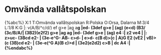 # Omvända vallåtspolskan

{%abc%}
X:1
T:Omvända vallåtspolskan
R:Polska
O:Orsa, Dalarna
M:3/4
L:1/8
K:G
|: v(A/B/^c/d/) ef g>e |ag a<b a>g  |ed- (3def g>e  | (ag) (e<d) (B3/ (3c/B/A/|
(3B2)(e2f2) g>e |ag a<b a>g |ed- (3def g>e | (ag) e4 :| z2 ve4 |
|: z>uc- (3Bcd e2- | (3e-e^G- AB- c>d- | e>d- c(B d)>(c | A)G E2 (vE2 |
vB)>(c (3B)cd e2- | (3e-e(^G A)(B c)>d | (3e2(e2d2)  c>B  | dc A4 :|
{%endabc%}

